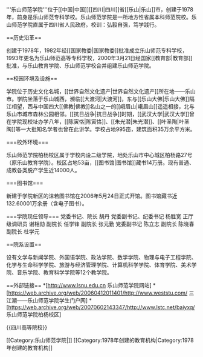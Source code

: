 '''乐山师范学院'''位于[[中国|中国]][[四川|四川]]省[[乐山|乐山]]市，创建于1978年，前身是乐山师范专科学校。乐山师范学院是一所地方性省属本科师范院校。乐山师范学院直属于四川省人民政府。校训：弘毅自强，笃学践行。

==历史沿革==

创建于1978年，1982年经[[国家教委|国家教委]]批准成立乐山师范专科学校，1993年更名为乐山师范高等专科学校，2000年3月21日经国家[[教育部|教育部]]批准，与乐山教育学院、乐山师范学校合并组建乐山师范学院。

==校园环境及设施==

学院位于历史文化名城，[[世界自然文化遗产|世界自然文化遗产]]所在地——乐山市。学院坐落于乐山城西，濒临[[大渡河|大渡河]]，东与[[乐山大佛|乐山大佛]]隔江相望，西与中国四大[[佛教|佛教]]名山之一的[[峨眉山|峨眉山]]遥遥相接，北与乐山市城市森林公园相邻。[[抗日战争|抗日战争]]时期，[[武汉大学|武汉大学]]曾在学院现校址办学八年，[[陈寅恪|陈寅恪]]、[[朱光潜|朱光潜]]、[[叶圣陶|叶圣陶]]等一大批知名学者也曾在此讲学。学校占地995亩，建筑面积35万余平方米。

===校外环境===

乐山师范学院柏杨校区属于学校内设二级学院，地处乐山市中心城区柏杨路27号（原乐山教育学院）。校区占地53亩，[[图书馆|图书馆]]藏书14万册。现有普通、成教各类脱产学生近14000人。

===图书馆===

新建于学院新区的沫若图书馆在2006年5月24日正式开馆。图书馆藏书近132.60001万余册（含电子图书）。

===学院现任领导===
党委书记、院长   胡丹
党委副书记、纪委书记   杨胜宽
正厅级调研员   谢相勋
副院长   任学锋
副院长   张元勤
党委副书记   陈立志
副院长   陈晓春
副院长  杜学元

==院系设置==

设有文学与新闻学院、外国语学院、政法学院、数学学院、物理与电子工程学院、化学与生命科学学院、旅游与经济管理学院、计算机科学学院、体育学院、美术学院、音乐学院、教育科学学院等12个教学院。

==外部链接==
*[http://www.lsnu.edu.cn 乐山师范学院网站]
*[https://web.archive.org/web/20060412011401/http://www.weststu.com/ 三江潮——乐山师范学院学生门户网]
*[https://web.archive.org/web/20070602143347/http://www.lstc.net/baiyxq/ 乐山师范学院柏杨校区]

{{四川高等院校}}

[[Category:乐山师范学院|]]
[[Category:1978年创建的教育机构|Category:1978年创建的教育机构]]